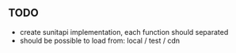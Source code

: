 ## TODO
+ create sunitapi implementation, each function should separated 
+ should be possible to load from: local / test / cdn 
